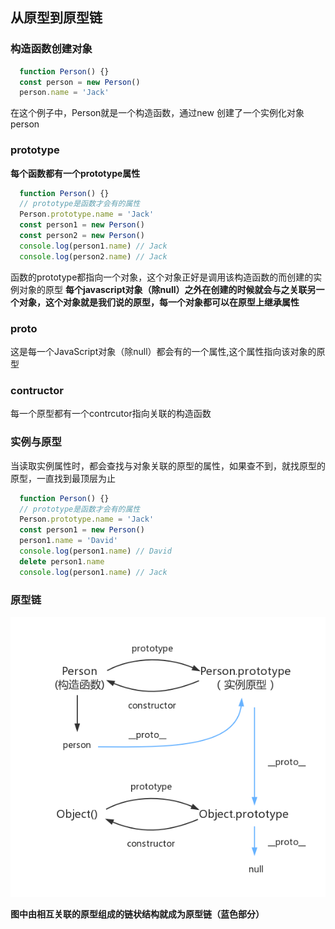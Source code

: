 ## 从原型到原型链

### 构造函数创建对象

```javascript
  function Person() {}
  const person = new Person()
  person.name = 'Jack'
```

在这个例子中，Person就是一个构造函数，通过new 创建了一个实例化对象person

### prototype

**每个函数都有一个prototype属性**

```javascript
  function Person() {}
  // prototype是函数才会有的属性
  Person.prototype.name = 'Jack'
  const person1 = new Person()
  const person2 = new Person()
  console.log(person1.name) // Jack
  console.log(person2.name) // Jack
```

函数的prototype都指向一个对象，这个对象正好是调用该构造函数的而创建的实例对象的原型
**每个javascript对象（除null）之外在创建的时候就会与之关联另一个对象，这个对象就是我们说的原型，每一个对象都可以在原型上继承属性**

### **proto**

这是每一个JavaScript对象（除null）都会有的一个属性,这个属性指向该对象的原型

### contructor

每一个原型都有一个contrcutor指向关联的构造函数

### 实例与原型

当读取实例属性时，都会查找与对象关联的原型的属性，如果查不到，就找原型的原型，一直找到最顶层为止

```javascript
  function Person() {}
  // prototype是函数才会有的属性
  Person.prototype.name = 'Jack'
  const person1 = new Person()
  person1.name = 'David' 
  console.log(person1.name) // David
  delete person1.name
  console.log(person1.name) // Jack
```

### 原型链

 ![原型链](./images/prototype.png)

  **图中由相互关联的原型组成的链状结构就成为原型链（蓝色部分）**
